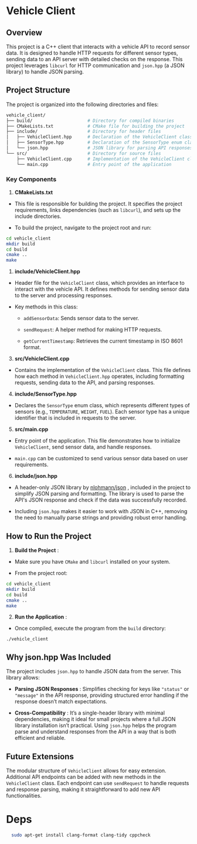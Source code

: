 # Vehicle Client

## Overview

This project is a C++ client that interacts with a vehicle API to record sensor data. It is designed to handle HTTP requests for different sensor types, sending data to an API server with detailed checks on the response. This project leverages `libcurl` for HTTP communication and `json.hpp` (a JSON library) to handle JSON parsing.

## Project Structure

The project is organized into the following directories and files:


```bash
vehicle_client/
├── build/                     # Directory for compiled binaries
├── CMakeLists.txt             # CMake file for building the project
├── include/                   # Directory for header files
│   ├── VehicleClient.hpp      # Declaration of the VehicleClient class
│   ├── SensorType.hpp         # Declaration of the SensorType enum class
│   └── json.hpp               # JSON library for parsing API responses
└── src/                       # Directory for source files
    ├── VehicleClient.cpp      # Implementation of the VehicleClient class
    └── main.cpp               # Entry point of the application
```

### Key Components

1. **CMakeLists.txt**

  - This file is responsible for building the project. It specifies the project requirements, links dependencies (such as `libcurl`), and sets up the include directories.

  - To build the project, navigate to the project root and run:

```bash
cd vehicle_client
mkdir build
cd build
cmake ..
make
```

1. **include/VehicleClient.hpp**

  - Header file for the `VehicleClient` class, which provides an interface to interact with the vehicle API. It defines methods for sending sensor data to the server and processing responses.

  - Key methods in this class:
    - `addSensorData`: Sends sensor data to the server.

    - `sendRequest`: A helper method for making HTTP requests.

    - `getCurrentTimestamp`: Retrieves the current timestamp in ISO 8601 format.

3. **src/VehicleClient.cpp**

  - Contains the implementation of the `VehicleClient` class. This file defines how each method in `VehicleClient.hpp` operates, including formatting requests, sending data to the API, and parsing responses.

4. **include/SensorType.hpp**

  - Declares the `SensorType` enum class, which represents different types of sensors (e.g., `TEMPERATURE`, `WEIGHT`, `FUEL`). Each sensor type has a unique identifier that is included in requests to the server.

5. **src/main.cpp**
  - Entry point of the application. This file demonstrates how to initialize `VehicleClient`, send sensor data, and handle responses.

  - `main.cpp` can be customized to send various sensor data based on user requirements.

6. **include/json.hpp**

  - A header-only JSON library by [nlohmann/json](https://github.com/nlohmann/json) , included in the project to simplify JSON parsing and formatting. The library is used to parse the API's JSON response and check if the data was successfully recorded.

  - Including `json.hpp` makes it easier to work with JSON in C++, removing the need to manually parse strings and providing robust error handling.

## How to Run the Project

1. **Build the Project** :
  - Make sure you have `CMake` and `libcurl` installed on your system.

  - From the project root:

```bash
cd vehicle_client
mkdir build
cd build
cmake ..
make
```

2. **Run the Application** :
  - Once compiled, execute the program from the `build` directory:

```bashsh
./vehicle_client
```

## Why json.hpp Was Included

The project includes `json.hpp` to handle JSON data from the server. This library allows:
- **Parsing JSON Responses** : Simplifies checking for keys like `"status"` or `"message"` in the API response, providing structured error handling if the response doesn’t match expectations.

- **Cross-Compatibility** : It’s a single-header library with minimal dependencies, making it ideal for small projects where a full JSON library installation isn’t practical.
Using `json.hpp` helps the program parse and understand responses from the API in a way that is both efficient and reliable.

## Future Extensions

The modular structure of `VehicleClient` allows for easy extension. Additional API endpoints can be added with new methods in the `VehicleClient` class. Each endpoint can use `sendRequest` to handle requests and response parsing, making it straightforward to add new API functionalities.


# Deps
```bash
  sudo apt-get install clang-format clang-tidy cppcheck
```
